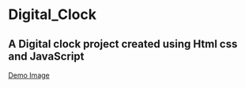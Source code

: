 # Digital_Clock
## A Digital clock project created using Html css and JavaScript
[Demo Image](./Screenshot/Digiclock.jpg)
